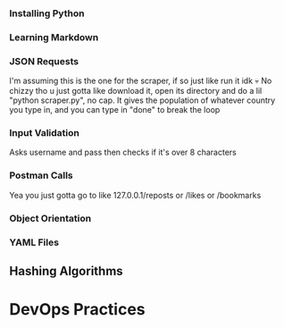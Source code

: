 ### Installing Python
### Learning Markdown
### JSON Requests
I'm assuming this is the one for the scraper, if so just like run it idk 💀
No chizzy tho u just gotta like download it, open its directory and do a lil "python scraper.py", no cap. 
It gives the population of whatever country you type in, and you can type in "done" to break the loop
### Input Validation
Asks username and pass then checks if it's over 8 characters
### Postman Calls
Yea you just gotta go to like 127.0.0.1/reposts or /likes or /bookmarks
### Object Orientation
### YAML Files
## Hashing Algorithms
# DevOps Practices
